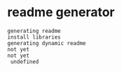 # readme generator 
    generating readme
    install libraries 
    generating dynamic readme 
    not yet
    not yet
     undefined
  
  
